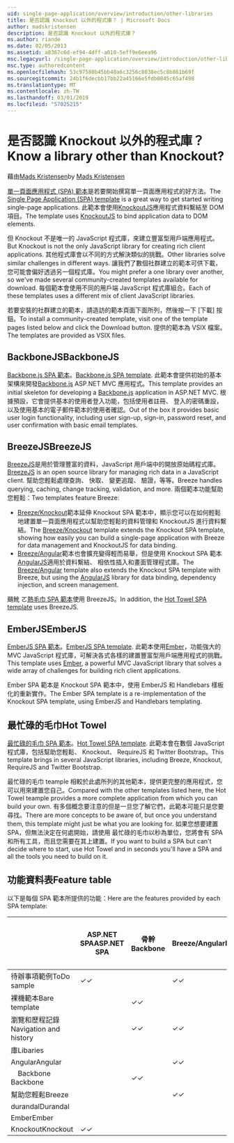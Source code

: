 ```yaml
---
uid: single-page-application/overview/introduction/other-libraries
title: 是否認識 Knockout 以外的程式庫？ | Microsoft Docs
author: madskristensen
description: 是否認識 Knockout 以外的程式庫？
ms.author: riande
ms.date: 02/05/2013
ms.assetid: a8367c6d-ef94-4dff-a010-5eff9e6eea96
msc.legacyurl: /single-page-application/overview/introduction/other-libraries
msc.type: authoredcontent
ms.openlocfilehash: 53c97580b45bb40a6c3256c8038ec5c8b861b69f
ms.sourcegitcommit: 24b1f6decbb17bb22a45166e5fdb0845c65af498
ms.translationtype: MT
ms.contentlocale: zh-TW
ms.lasthandoff: 03/01/2019
ms.locfileid: "57025215"
---
```

<a name="know-a-library-other-than-knockout"></a><span data-ttu-id="c0fe9-104">是否認識 Knockout 以外的程式庫？</span><span class="sxs-lookup"><span data-stu-id="c0fe9-104">Know a library other than Knockout?</span></span>
====================
<span data-ttu-id="c0fe9-105">藉由[Mads Kristensen](https://github.com/madskristensen)</span><span class="sxs-lookup"><span data-stu-id="c0fe9-105">by [Mads Kristensen](https://github.com/madskristensen)</span></span>

<span data-ttu-id="c0fe9-106">[單一頁面應用程式 (SPA) 範本](knockoutjs-template.md)是若要開始撰寫單一頁面應用程式的好方法。</span><span class="sxs-lookup"><span data-stu-id="c0fe9-106">The [Single Page Application (SPA) template](knockoutjs-template.md) is a great way to get started writing single-page applications.</span></span> <span data-ttu-id="c0fe9-107">此範本會使用[KnockoutJS](http://knockoutjs.com/)應用程式資料繫結至 DOM 項目。</span><span class="sxs-lookup"><span data-stu-id="c0fe9-107">The template uses [KnockoutJS](http://knockoutjs.com/) to bind application data to DOM elements.</span></span>

<span data-ttu-id="c0fe9-108">但 Knockout 不是唯一的 JavaScript 程式庫，來建立豐富型用戶端應用程式。</span><span class="sxs-lookup"><span data-stu-id="c0fe9-108">But Knockout is not the only JavaScript library for creating rich client applications.</span></span> <span data-ttu-id="c0fe9-109">其他程式庫會以不同的方式解決類似的挑戰。</span><span class="sxs-lookup"><span data-stu-id="c0fe9-109">Other libraries solve similar challenges in different ways.</span></span> <span data-ttu-id="c0fe9-110">讓我們了數個社群建立的範本可供下載，您可能會偏好透過另一個程式庫。</span><span class="sxs-lookup"><span data-stu-id="c0fe9-110">You might prefer a one library over another, so we've made several community-created templates available for download.</span></span> <span data-ttu-id="c0fe9-111">每個範本會使用不同的用戶端 JavaScript 程式庫組合。</span><span class="sxs-lookup"><span data-stu-id="c0fe9-111">Each of these templates uses a different mix of client JavaScript libraries.</span></span>

<span data-ttu-id="c0fe9-112">若要安裝的社群建立的範本，請造訪的範本頁面下面所列，然後按一下 [下載] 按鈕。</span><span class="sxs-lookup"><span data-stu-id="c0fe9-112">To install a community-created template, visit one of the template pages listed below and click the Download button.</span></span> <span data-ttu-id="c0fe9-113">提供的範本為 VSIX 檔案。</span><span class="sxs-lookup"><span data-stu-id="c0fe9-113">The templates are provided as VSIX files.</span></span>

## <a name="backbonejs"></a><span data-ttu-id="c0fe9-114">BackboneJS</span><span class="sxs-lookup"><span data-stu-id="c0fe9-114">BackboneJS</span></span>

<span data-ttu-id="c0fe9-115">[Backbone.js SPA 範本](../templates/backbonejs-template.md)。</span><span class="sxs-lookup"><span data-stu-id="c0fe9-115">[Backbone.js SPA template](../templates/backbonejs-template.md).</span></span> <span data-ttu-id="c0fe9-116">此範本會提供初始的基本架構來開發[Backbone.js](http://backbonejs.org/) ASP.NET MVC 應用程式。</span><span class="sxs-lookup"><span data-stu-id="c0fe9-116">This template provides an initial skeleton for developing a [Backbone.js](http://backbonejs.org/) application in ASP.NET MVC.</span></span> <span data-ttu-id="c0fe9-117">根據預設，它會提供基本的使用者登入功能，包括使用者註冊、 登入的密碼重設，以及使用基本的電子郵件範本的使用者確認。</span><span class="sxs-lookup"><span data-stu-id="c0fe9-117">Out of the box it provides basic user login functionality, including user sign-up, sign-in, password reset, and user confirmation with basic email templates.</span></span>

## <a name="breezejs"></a><span data-ttu-id="c0fe9-118">BreezeJS</span><span class="sxs-lookup"><span data-stu-id="c0fe9-118">BreezeJS</span></span>

<span data-ttu-id="c0fe9-119">[BreezeJS](http://www.breezejs.com/?utm_source=ms-spa)是用於管理豐富的資料，JavaScript 用戶端中的開放原始碼程式庫。</span><span class="sxs-lookup"><span data-stu-id="c0fe9-119">[BreezeJS](http://www.breezejs.com/?utm_source=ms-spa) is an open source library for managing rich data in a JavaScript client.</span></span> <span data-ttu-id="c0fe9-120">幫助您輕鬆處理查詢、 快取、 變更追蹤、 驗證，等等。</span><span class="sxs-lookup"><span data-stu-id="c0fe9-120">Breeze handles querying, caching, change tracking, validation, and more.</span></span> <span data-ttu-id="c0fe9-121">兩個範本功能幫助您輕鬆：</span><span class="sxs-lookup"><span data-stu-id="c0fe9-121">Two templates feature Breeze:</span></span>

- <span data-ttu-id="c0fe9-122">[Breeze/Knockout](../templates/breezeknockout-template.md)範本延伸 Knockout SPA 範本中，顯示您可以在如何輕鬆地建置單一頁面應用程式以幫助您輕鬆的資料管理和 KnockoutJS 進行資料繫結。</span><span class="sxs-lookup"><span data-stu-id="c0fe9-122">The [Breeze/Knockout](../templates/breezeknockout-template.md) template extends the Knockout SPA template, showing how easily you can build a single-page application with Breeze for data management and KnockoutJS for data binding.</span></span>
- <span data-ttu-id="c0fe9-123">[Breeze/Angular](../templates/breezeangular-template.md)範本也會擴充變得輕而易舉，但是使用 Knockout SPA 範本[AngularJS](http://angularjs.org)適用於資料繫結、 相依性插入和畫面管理程式庫。</span><span class="sxs-lookup"><span data-stu-id="c0fe9-123">The [Breeze/Angular](../templates/breezeangular-template.md) template also extends the Knockout SPA template with Breeze, but using the [AngularJS](http://angularjs.org) library for data binding, dependency injection, and screen management.</span></span>

<span data-ttu-id="c0fe9-124">颾魤 ㄛ[熱毛巾 SPA 範本](../templates/hottowel-template.md)使用 BreezeJS。</span><span class="sxs-lookup"><span data-stu-id="c0fe9-124">In addition, the [Hot Towel SPA template](../templates/hottowel-template.md) uses BreezeJS.</span></span>

## <a name="emberjs"></a><span data-ttu-id="c0fe9-125">EmberJS</span><span class="sxs-lookup"><span data-stu-id="c0fe9-125">EmberJS</span></span>

<span data-ttu-id="c0fe9-126">[EmberJS SPA 範本](../templates/emberjs-template.md)。</span><span class="sxs-lookup"><span data-stu-id="c0fe9-126">[EmberJS SPA template](../templates/emberjs-template.md).</span></span> <span data-ttu-id="c0fe9-127">此範本使用[Ember](http://emberjs.com/)，功能強大的 MVC JavaScript 程式庫，可解決各式各樣的建置豐富型用戶端應用程式的挑戰。</span><span class="sxs-lookup"><span data-stu-id="c0fe9-127">This template uses [Ember](http://emberjs.com/), a powerful MVC JavaScript library that solves a wide array of challenges for building rich client applications.</span></span>

<span data-ttu-id="c0fe9-128">Ember SPA 範本是 Knockout SPA 範本中，使用 EmberJS 和 Handlebars 樣板化的重新實作。</span><span class="sxs-lookup"><span data-stu-id="c0fe9-128">The Ember SPA template is a re-implementation of the Knockout SPA template, using EmberJS and Handlebars templating.</span></span>

## <a name="hot-towel"></a><span data-ttu-id="c0fe9-129">最忙碌的毛巾</span><span class="sxs-lookup"><span data-stu-id="c0fe9-129">Hot Towel</span></span>

<span data-ttu-id="c0fe9-130">[最忙碌的毛巾 SPA 範本](../templates/hottowel-template.md)。</span><span class="sxs-lookup"><span data-stu-id="c0fe9-130">[Hot Towel SPA template](../templates/hottowel-template.md).</span></span> <span data-ttu-id="c0fe9-131">此範本會在數個 JavaScript 程式庫，包括幫助您輕鬆、 Knockout、 RequireJS 和 Twitter Bootstrap。</span><span class="sxs-lookup"><span data-stu-id="c0fe9-131">This template brings in several JavaScript libraries, including Breeze, Knockout, RequireJS and Twitter Bootstrap.</span></span>

<span data-ttu-id="c0fe9-132">最忙碌的毛巾 teample 相較於此處所列的其他範本，提供更完整的應用程式，您可以用來建置您自己。</span><span class="sxs-lookup"><span data-stu-id="c0fe9-132">Compared with the other templates listed here, the Hot Towel teample provides a more complete application from which you can build your own.</span></span> <span data-ttu-id="c0fe9-133">有多個概念要注意的但是一旦您了解它們，此範本可能只是您要尋找。</span><span class="sxs-lookup"><span data-stu-id="c0fe9-133">There are more concepts to be aware of, but once you understand them, this template might just be what you are looking for.</span></span> <span data-ttu-id="c0fe9-134">如果您想要建置 SPA，但無法決定在何處開始，請使用 最忙碌的毛巾以秒為單位，您將會有 SPA 和所有工具，而且您需要在其上建置。</span><span class="sxs-lookup"><span data-stu-id="c0fe9-134">If you want to build a SPA but can't decide where to start, use Hot Towel and in seconds you'll have a SPA and all the tools you need to build on it.</span></span>

## <a name="feature-table"></a><span data-ttu-id="c0fe9-135">功能資料表</span><span class="sxs-lookup"><span data-stu-id="c0fe9-135">Feature table</span></span>

<span data-ttu-id="c0fe9-136">以下是每個 SPA 範本所提供的功能：</span><span class="sxs-lookup"><span data-stu-id="c0fe9-136">Here are the features provided by each SPA template:</span></span>


|                        | <span data-ttu-id="c0fe9-137">ASP.NET SPA</span><span class="sxs-lookup"><span data-stu-id="c0fe9-137">ASP.NET SPA</span></span> | <span data-ttu-id="c0fe9-138">骨幹</span><span class="sxs-lookup"><span data-stu-id="c0fe9-138">Backbone</span></span> | <span data-ttu-id="c0fe9-139">Breeze/Angular</span><span class="sxs-lookup"><span data-stu-id="c0fe9-139">Breeze/Angular</span></span> | <span data-ttu-id="c0fe9-140">Breeze/KO</span><span class="sxs-lookup"><span data-stu-id="c0fe9-140">Breeze/KO</span></span> |  <span data-ttu-id="c0fe9-141">Ember</span><span class="sxs-lookup"><span data-stu-id="c0fe9-141">Ember</span></span>   | <span data-ttu-id="c0fe9-142">最忙碌的毛巾</span><span class="sxs-lookup"><span data-stu-id="c0fe9-142">Hot Towel</span></span> |
|------------------------|-------------|----------|----------------|-----------|----------|-----------|
|      <span data-ttu-id="c0fe9-143">待辦事項範例</span><span class="sxs-lookup"><span data-stu-id="c0fe9-143">ToDo sample</span></span>       |  <span data-ttu-id="c0fe9-144">&#10003;</span><span class="sxs-lookup"><span data-stu-id="c0fe9-144">&#10003;</span></span>   |          |    <span data-ttu-id="c0fe9-145">&#10003;</span><span class="sxs-lookup"><span data-stu-id="c0fe9-145">&#10003;</span></span>    | <span data-ttu-id="c0fe9-146">&#10003;</span><span class="sxs-lookup"><span data-stu-id="c0fe9-146">&#10003;</span></span>  | <span data-ttu-id="c0fe9-147">&#10003;</span><span class="sxs-lookup"><span data-stu-id="c0fe9-147">&#10003;</span></span> |           |
|     <span data-ttu-id="c0fe9-148">裸機範本</span><span class="sxs-lookup"><span data-stu-id="c0fe9-148">Bare template</span></span>      |             | <span data-ttu-id="c0fe9-149">&#10003;</span><span class="sxs-lookup"><span data-stu-id="c0fe9-149">&#10003;</span></span> |                |           |          | <span data-ttu-id="c0fe9-150">&#10003;</span><span class="sxs-lookup"><span data-stu-id="c0fe9-150">&#10003;</span></span>  |
| <span data-ttu-id="c0fe9-151">瀏覽和歷程記錄</span><span class="sxs-lookup"><span data-stu-id="c0fe9-151">Navigation and history</span></span> |             | <span data-ttu-id="c0fe9-152">&#10003;</span><span class="sxs-lookup"><span data-stu-id="c0fe9-152">&#10003;</span></span> |    <span data-ttu-id="c0fe9-153">&#10003;</span><span class="sxs-lookup"><span data-stu-id="c0fe9-153">&#10003;</span></span>    |           | <span data-ttu-id="c0fe9-154">&#10003;</span><span class="sxs-lookup"><span data-stu-id="c0fe9-154">&#10003;</span></span> | <span data-ttu-id="c0fe9-155">&#10003;</span><span class="sxs-lookup"><span data-stu-id="c0fe9-155">&#10003;</span></span>  |
|        <span data-ttu-id="c0fe9-156">庫</span><span class="sxs-lookup"><span data-stu-id="c0fe9-156">Libaries</span></span>        |             |          |                |           |          |           |
|        <span data-ttu-id="c0fe9-157">Angular</span><span class="sxs-lookup"><span data-stu-id="c0fe9-157">Angular</span></span>         |             |          |    <span data-ttu-id="c0fe9-158">&#10003;</span><span class="sxs-lookup"><span data-stu-id="c0fe9-158">&#10003;</span></span>    |           |          |           |
|    <span data-ttu-id="c0fe9-159">&#8195;Backbone</span><span class="sxs-lookup"><span data-stu-id="c0fe9-159">&#8195;Backbone</span></span>     |             | <span data-ttu-id="c0fe9-160">&#10003;</span><span class="sxs-lookup"><span data-stu-id="c0fe9-160">&#10003;</span></span> |                |           |          |           |
|         <span data-ttu-id="c0fe9-161">幫助您輕鬆</span><span class="sxs-lookup"><span data-stu-id="c0fe9-161">Breeze</span></span>         |             |          |    <span data-ttu-id="c0fe9-162">&#10003;</span><span class="sxs-lookup"><span data-stu-id="c0fe9-162">&#10003;</span></span>    | <span data-ttu-id="c0fe9-163">&#10003;</span><span class="sxs-lookup"><span data-stu-id="c0fe9-163">&#10003;</span></span>  |          | <span data-ttu-id="c0fe9-164">&#10003;</span><span class="sxs-lookup"><span data-stu-id="c0fe9-164">&#10003;</span></span>  |
|        <span data-ttu-id="c0fe9-165">durandal</span><span class="sxs-lookup"><span data-stu-id="c0fe9-165">Durandal</span></span>        |             |          |                |           |          | <span data-ttu-id="c0fe9-166">&#10003;</span><span class="sxs-lookup"><span data-stu-id="c0fe9-166">&#10003;</span></span>  |
|         <span data-ttu-id="c0fe9-167">Ember</span><span class="sxs-lookup"><span data-stu-id="c0fe9-167">Ember</span></span>          |             |          |                |           | <span data-ttu-id="c0fe9-168">&#10003;</span><span class="sxs-lookup"><span data-stu-id="c0fe9-168">&#10003;</span></span> |           |
|        <span data-ttu-id="c0fe9-169">Knockout</span><span class="sxs-lookup"><span data-stu-id="c0fe9-169">Knockout</span></span>        |  <span data-ttu-id="c0fe9-170">&#10003;</span><span class="sxs-lookup"><span data-stu-id="c0fe9-170">&#10003;</span></span>   |          |                | <span data-ttu-id="c0fe9-171">&#10003;</span><span class="sxs-lookup"><span data-stu-id="c0fe9-171">&#10003;</span></span>  |          | <span data-ttu-id="c0fe9-172">&#10003;</span><span class="sxs-lookup"><span data-stu-id="c0fe9-172">&#10003;</span></span>  |


